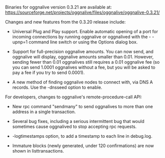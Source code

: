 Binaries for oggnalive version 0.3.21 are available at:
  https://sourceforge.net/projects/oggnalive/files/oggnalive/oggnalive-0.3.21/

Changes and new features from the 0.3.20 release include:

* Universal Plug and Play support.  Enable automatic opening of a port for incoming connections by running oggnalive or oggnalived with the - -upnp=1 command line switch or using the Options dialog box.

* Support for full-precision oggnalive amounts.  You can now send, and oggnalive will display, oggnalive amounts smaller than 0.01.  However, sending fewer than 0.01 oggnalives still requires a 0.01 oggnalive fee (so you can send 1.0001 oggnalives without a fee, but you will be asked to pay a fee if you try to send 0.0001).

* A new method of finding oggnalive nodes to connect with, via DNS A records. Use the -dnsseed option to enable.

For developers, changes to oggnalive's remote-procedure-call API:

* New rpc command "sendmany" to send oggnalives to more than one address in a single transaction.

* Several bug fixes, including a serious intermittent bug that would sometimes cause oggnalived to stop accepting rpc requests. 

* -logtimestamps option, to add a timestamp to each line in debug.log.

* Immature blocks (newly generated, under 120 confirmations) are now shown in listtransactions.
